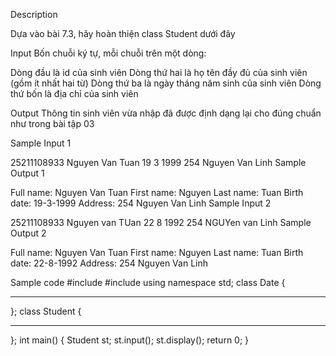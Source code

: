 Description

Dựa vào bài 7.3, hãy hoàn thiện class Student dưới đây

Input
Bốn chuỗi ký tự, mỗi chuỗi trên một dòng:

Dòng đầu là id của sinh viên
Dòng thứ hai là họ tên đầy đủ của sinh viên (gồm ít nhất hai từ)
Dòng thứ ba là ngày tháng năm sinh của sinh viên
Dòng thứ bốn là địa chỉ của sinh viên

Output
Thông tin sinh viên vừa nhập đã được định dạng lại cho đúng chuẩn như trong bài tập 03

Sample Input 1

25211108933
Nguyen Van Tuan
19 3 1999
254 Nguyen Van Linh
Sample Output 1

Full name: Nguyen Van Tuan
First name: Nguyen
Last name: Tuan
Birth date: 19-3-1999
Address: 254 Nguyen Van Linh
Sample Input 2

25211108933
Nguyen van TUan
22 8 1992
254 NGUYen van Linh
Sample Output 2

Full name: Nguyen Van Tuan
First name: Nguyen
Last name: Tuan
Birth date: 22-8-1992
Address: 254 Nguyen Van Linh

Sample code
#include <iostream>
#include <string>
using namespace std;
class Date {
  _________
};
class Student
{
  _________
};
int main()
{
    Student st;
    st.input();
    st.display();
    return 0;
}

